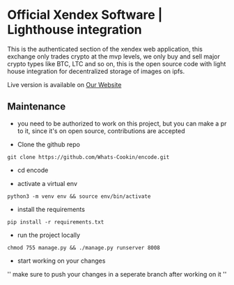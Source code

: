 # Official Xendex Software | Lighthouse integration


This is the authenticated section of the xendex web application, this exchange only trades crypto at the mvp levels, we only buy and sell major crypto types like BTC, LTC and so on, this is the open source code with light house integration for decentralized storage of images on ipfs.

Live version is available on [Our Website](https://xendex.com.ng)


## Maintenance 
- you need to be authorized to work on this project, but you can make a pr to it, since it's on open source, contributions are accepted

- Clone the github repo
```
git clone https://github.com/Whats-Cookin/encode.git
```
- cd encode

- activate a virtual env

```
python3 -m venv env && source env/bin/activate
```

- install the requirements

```
pip install -r requirements.txt
```

- run the project locally
```
chmod 755 manage.py && ./manage.py runserver 8008
```

- start working on your changes

'' make sure to push your changes in a seperate branch after working on it
''
